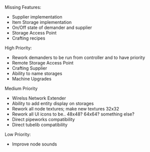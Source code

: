 Missing Features:
- Supplier implementation
- Item Storage implementation
- On/Off state of demander and supplier
- Storage Access Point
- Crafting recipes

High Priority:
- Rework demanders to be run from controller and to have priority
- Remote Storage Access Point
- Crafting Supplier
- Ability to name storages
- Machine Upgrades

Medium Priority
- Wirelss Network Extender
- Ability to add entity display on storages
- Rework all node textures; make new textures 32x32
- Rework all UI icons to be.. 48x48? 64x64? something else?
- Direct pipeworks compatibility
- Direct tubelib compatibility

Low Priority:
- Improve node sounds
